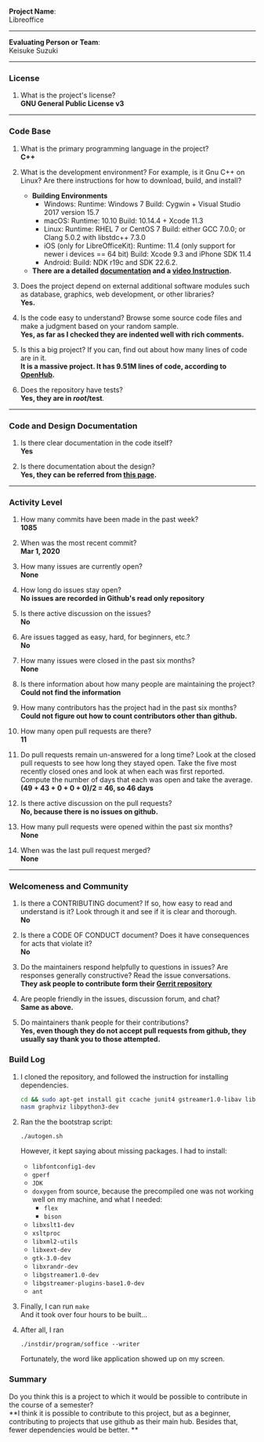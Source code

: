 **Project Name**:  
Libreoffice


---

**Evaluating Person or Team**:  
Keisuke Suzuki


---


### License

1. What is the project's license?  
**GNU General Public License v3**
---

### Code Base

1. What is the primary programming language in the project?  
**C++**

1. What is the development environment? For example, is it Gnu C++ on Linux? Are
   there instructions for how to download, build, and install?  
    * **Building Environments**
        * Windows:
	    Runtime: Windows 7
            Build: Cygwin + Visual Studio 2017 version 15.7
        * macOS:
            Runtime: 10.10
            Build: 10.14.4 + Xcode 11.3
        * Linux:
            Runtime: RHEL 7 or CentOS 7
            Build: either GCC 7.0.0; or Clang 5.0.2 with libstdc++ 7.3.0
        * iOS (only for LibreOfficeKit):
            Runtime: 11.4 (only support for newer i devices == 64 bit)
            Build: Xcode 9.3 and iPhone SDK 11.4
        * Android:
            Build: NDK r19c and SDK 22.6.2.  
    * **There are a detailed [documentation](https://api.libreoffice.org/) and a [
video Instruction](http://www.youtube.com/watch?v=2gIqOOajdYQ&hd=1).**


1. Does the project depend on external additional software modules such as
   database, graphics, web development, or other libraries?  
**Yes.**

1. Is the code easy to understand? Browse some source code files and make a
   judgment based on your random sample.  
**Yes, as far as I checked they are indented well with rich comments.**

1. Is this a big project? If you can, find out about how many lines of code are
   in it.  
**It is a massive project. It has 9.51M lines of code, according to
   [OpenHub](https://www.openhub.net/).**

1. Does the repository have tests?  
**Yes, they are in *root*/test**.

---


### Code and Design Documentation
1. Is there clear documentation in the code itself?  
**Yes**

1. Is there documentation about the design?  
**Yes, they can be referred from [
this page](https://wiki.documentfoundation.org/Design).**

---


### Activity Level


1. How many commits have been made in the past week?  
**1085**

1. When was the most recent commit?  
**Mar 1, 2020**

1. How many issues are currently open?  
**None**

1. How long do issues stay open?  
**No issues are recorded in Github's read only repository**

1. Is there active discussion on the issues?  
**No**

1. Are issues tagged as easy, hard, for beginners, etc.?  
**No**

1. How many issues were closed in the past six months?  
**None**

1. Is there information about how many people are maintaining the project?  
**Could not find the information**

1. How many contributors has the project had in the past six months?  
**Could not figure out how to count contributors other than github.**

1. How many open pull requests are there?  
**11**

1. Do pull requests remain un-answered for a long time?
 Look at the closed pull requests to see how long they stayed open.
 Take the five most recently closed ones and look at when each was first reported.
 Compute the number of days that each was open and take the average.  
**(49 + 43 + 0 + 0 + 0)/2 = 46, so 46 days** 

1. Is there active discussion on the pull requests?  
**No, because there is no issues on github.**

1. How many pull requests were opened within the past six months?  
**None**

1. When was the last  pull request  merged?  
**None**


---

### Welcomeness and Community

1. Is there a CONTRIBUTING document? If so, how easy to read and understand is
   it? Look through it and see if it is clear and thorough.  
**No**

1. Is there a CODE OF CONDUCT document? Does it have consequences for acts that
violate it?  
**No**

1. Do the maintainers respond helpfully to questions in issues? Are responses
   generally constructive? Read the issue conversations.  
**They ask people to contribute form their [
Gerrit repository](https://gerrit.libreoffice.org/q/status:open)**

1. Are people friendly in the issues, discussion forum, and chat?  
**Same as above.**

1. Do maintainers thank people for their contributions?  
**Yes, even though they do not accept pull requests from github, they usually
say thank you to those attempted.**

### Build Log
1. I cloned the repository, and followed the instruction for installing 
   dependencies.
   ```bash
   cd && sudo apt-get install git ccache junit4 gstreamer1.0-libav libkrb5-dev 
   nasm graphviz libpython3-dev
   ```

1. Ran the the bootstrap script:
   ```bash
   ./autogen.sh
   ```
   However, it kept saying about missing packages. I had to install:   
   - `libfontconfig1-dev`
   - `gperf`
   - `JDK`
   -  `doxygen` from source, because the precompiled one was not working well on
       my machine, and what I needed: 
       - `flex`
       - `bison` 
   - `libxslt1-dev`
   - `xsltproc`
   - `libxml2-utils`
   - `libxext-dev`
   - `gtk-3.0-dev`
   - `libxrandr-dev`
   - `libgstreamer1.0-dev`
   - `libgstreamer-plugins-base1.0-dev`
   - `ant`

1. Finally, I can run  ```make```  
And it took over four hours to be built...

1. After all, I ran
    ```
    ./instdir/program/soffice --writer
    ```
    Fortunately, the word like application showed up on my screen.  

### Summary

Do you think  this is a project to which it would be possible to contribute in the
course of a semester?  
**I think it is possible to contribute to this project, but as a beginner, 
contributing to projects that use github as their main hub. Besides that, 
fewer dependencies would be better. **